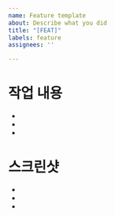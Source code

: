 ```yaml
---
name: Feature template
about: Describe what you did
title: "[FEAT]"
labels: feature
assignees: ''

---
```


# 작업 내용
- 
- 
-
# 스크린샷
-
-
-
